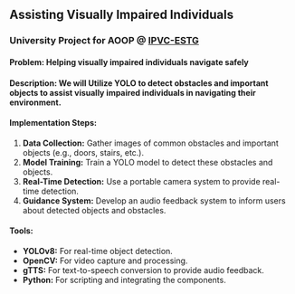 ## Assisting Visually Impaired Individuals
### University Project for AOOP @ [IPVC-ESTG](https://www.ipvc.pt/estg/)

#### Problem: Helping visually impaired individuals navigate safely

#### Description: We will Utilize YOLO to detect obstacles and important objects to assist visually impaired individuals in navigating their environment.

#### Implementation Steps:

1. **Data Collection:** Gather images of common obstacles and important objects (e.g., doors, stairs, etc.).
2. **Model Training:** Train a YOLO model to detect these obstacles and objects.
3. **Real-Time Detection:** Use a portable camera system to provide real-time detection.
4. **Guidance System:** Develop an audio feedback system to inform users about detected objects and obstacles.

#### Tools:

- **YOLOv8:** For real-time object detection.
- **OpenCV:** For video capture and processing.
- **gTTS:** For text-to-speech conversion to provide audio feedback.
- **Python:** For scripting and integrating the components.
